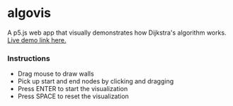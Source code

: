 # algovis

A p5.js web app that visually demonstrates how Dijkstra's algorithm works. [Live demo link here.](https://mjvar.github.io/algovis/)

### Instructions

* Drag mouse to draw walls
* Pick up start and end nodes by clicking and dragging
* Press ENTER to start the visualization
* Press SPACE to reset the visualization
